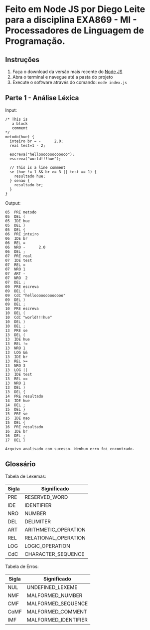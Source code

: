 # Feito em Node JS por **Diego Leite** para a disciplina EXA869 - MI - Processadores de Linguagem de Programação.

## Instruções
1. Faça o download da versão mais recente do [Node JS](https://nodejs.org/en/download/)
2. Abra o terminal e navegue até a pasta do projeto
3. Execute o software através do comando: `node index.js`

## Parte 1 - Análise Léxica
Input:
```
/* This is
   a block
   comment
*/
metodo(hue) {
  inteiro br = -      2.0;
  real test=1 - 2;

  escreva("hellooooooooooooo");
  escreva("world!!!hue");

  // This is a line comment
  se (hue != 1 && br >= 3 || test == 1) {
    resultado hue;
  } senao {
    resultado br;
  }
}
```

Output:
```
05  PRE metodo
05  DEL (
05  IDE hue
05  DEL )
05  DEL {
06  PRE inteiro
06  IDE br
06  REL =
06  NRO -      2.0
06  DEL ;
07  PRE real
07  IDE test
07  REL =
07  NRO 1
07  ART -
07  NRO  2
07  DEL ;
09  PRE escreva
09  DEL (
09  CdC "hellooooooooooooo"
09  DEL )
09  DEL ;
10  PRE escreva
10  DEL (
10  CdC "world!!!hue"
10  DEL )
10  DEL ;
13  PRE se
13  DEL (
13  IDE hue
13  REL !=
13  NRO 1
13  LOG &&
13  IDE br
13  REL >=
13  NRO 3
13  LOG ||
13  IDE test
13  REL ==
13  NRO 1
13  DEL )
13  DEL {
14  PRE resultado
14  IDE hue
14  DEL ;
15  DEL }
15  PRE se
15  IDE nao
15  DEL {
16  PRE resultado
16  IDE br
16  DEL ;
17  DEL }

Arquivo analisado com sucesso. Nenhum erro foi encontrado.
```

## Glossário

Tabela de Lexemas:

| Sigla | Significado          |
|-------|----------------------|
| PRE   | RESERVED_WORD        |
| IDE   | IDENTIFIER           |
| NRO   | NUMBER               |
| DEL   | DELIMITER            |
| ART   | ARITHMETIC_OPERATION |
| REL   | RELATIONAL_OPERATION |
| LOG   | LOGIC_OPERATION      |
| CdC   | CHARACTER_SEQUENCE   |

Tabela de Erros:

| Sigla | Significado          |
|-------|----------------------|
| NUL   | UNDEFINED_LEXEME     |
| NMF   | MALFORMED_NUMBER     |
| CMF   | MALFORMED_SEQUENCE   |
| CoMF  | MALFORMED_COMMENT    |
| IMF   | MALFORMED_IDENTIFIER |
